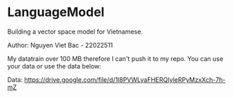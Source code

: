 # LanguageModel

Building a vector space model for Vietnamese.

Author: Nguyen Viet Bac - 22022511

My datatrain over 100 MB therefore I can't push it to my repo. You can use your data or use the data below:

Data: https://drive.google.com/file/d/1l8PVWLyaFHERQlyleRPyMzxXch-7h-mZ
